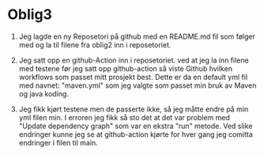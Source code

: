 # Oblig3

1. Jeg lagde en ny Reposetori på github med en README.md fil som følger med og la til filene fra oblig2 inn i reposetoriet.
 
2. Jeg satt opp en github-Action inn i reposetoriet. ved at jeg la inn filene med testene før jeg satt opp github-action så viste Github hvilken workflows som passet mitt prosjekt best. Dette er da en default yml fil med navnet: "maven.yml" som jeg valgte som passet min bruk av Maven og java koding.
   
3. Jeg fikk kjørt testene men de passerte ikke, så jeg måtte endre på min yml filen min. I erroren jeg fikk så sto det at det var problem med "Update dependency graph" som var en ekstra "run" metode. Ved slike endringer kunne jeg se at github-action kjørte for hver gang jeg comitta endringer i filen til main.
